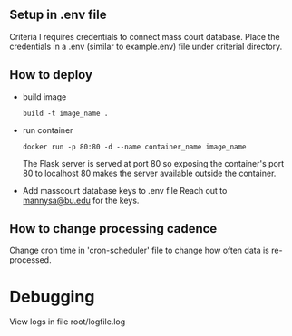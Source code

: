 ## Setup in .env file

Criteria I requires credentials to connect mass court database. Place the credentials in a .env (similar to example.env) file under criteriaI directory.

## How to deploy

- build image
  ```
  build -t image_name .
  ```
- run container

  ```
  docker run -p 80:80 -d --name container_name image_name
  ```

  The Flask server is served at port 80 so exposing the container's port 80 to localhost 80 makes the server available outside the container.

- Add masscourt database keys to .env file
  Reach out to mannysa@bu.edu for the keys.

## How to change processing cadence

Change cron time in 'cron-scheduler' file to change how often data is re-processed.

# Debugging

View logs in file root/logfile.log
